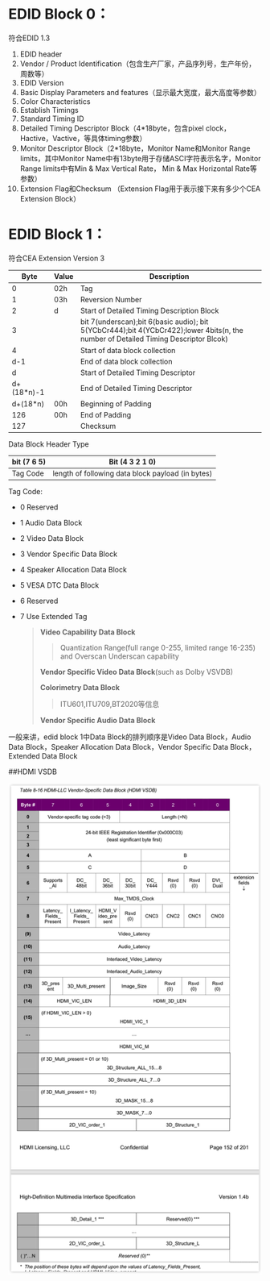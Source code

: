 # EDID Block 0：

符合EDID 1.3

1. EDID header
2. Vendor / Product Identification（包含生产厂家，产品序列号，生产年份，周数等）
3. EDID Version
4. Basic Display Parameters and features（显示最大宽度，最大高度等参数）
5. Color Characteristics
6. Establish Timings
7. Standard Timing ID
8. Detailed Timing Descriptor Block（4*18byte，包含pixel clock，Hactive，Vactive，等具体timing参数）
9. Monitor Descriptor Block（2*18byte，Monitor Name和Monitor Range limits，其中Monitor Name中有13byte用于存储ASCI字符表示名字，Monitor Range limits中有Min & Max Vertical Rate， Min & Max Horizontal Rate等参数）
10. Extension Flag和Checksum （Extension Flag用于表示接下来有多少个CEA Extension Block）



# EDID Block 1：

符合CEA Extension Version 3

| Byte       | Value | Description                                                  |
| ---------- | ----- | ------------------------------------------------------------ |
| 0          | 02h   | Tag                                                          |
| 1          | 03h   | Reversion Number                                             |
| 2          | d     | Start of Detailed Timing Description Block                   |
| 3          |       | bit 7(underscan);bit 6(basic audio); bit 5(YCbCr444);bit 4(YCbCr422);lower 4bits(n, the number of Detailed Timing Descriptor Blcok) |
| 4          |       | Start of data block collection                               |
| d-1        |       | End of data block collection                                 |
| d          |       | Start of Detailed Timing Descriptor                          |
| d+(18*n)-1 |       | End of Detailed Timing Descriptor                            |
| d+(18*n)   | 00h   | Beginning of Padding                                         |
| 126        | 00h   | End of Padding                                               |
| 127        |       | Checksum                                                     |



Data Block Header Type

| bit (7 6 5) | Bit (4 3 2 1 0)                                   |
| ----------- | ------------------------------------------------- |
| Tag Code    | length of following data block payload (in bytes) |

Tag Code:

* 0 Reserved

* 1 Audio Data Block

* 2 Video Data Block

* 3 Vendor Specific Data Block

* 4 Speaker Allocation Data Block

* 5 VESA DTC Data Block

* 6 Reserved

* 7 Use Extended Tag 

  > **Video Capability Data Block**
  >
  > > Quantization Range(full range 0-255, limited range 16-235) and Overscan Underscan capability
  >
  > **Vendor Specific Video Data Block**(such as Dolby VSVDB)
  >
  > **Colorimetry Data Block**
  >
  > > ITU601,ITU709,BT2020等信息
  >
  > **Vendor Specific Audio Data Block**



一般来讲，edid block 1中Data Block的排列顺序是Video Data Block，Audio Data Block，Speaker Allocation Data Block，Vendor Specific Data Block，Extended Data Block





##HDMI VSDB

![HDMI VSDB](./picture/HDMI_VSDB.png)

